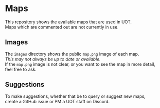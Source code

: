 # Maps
This repository shows the available maps that are used in UOT.
<br>Maps which are commented out are not currently in use.

## Images
The `images` directory shows the public `map.png` image of each map. 
<br>*This may not always be up to date or available.* 
<br>If the `map.png` image is not clear, or you want to see the map in more detail, feel free to ask.

## Suggestions
To make suggestions, whether that be to query or suggest new maps, create a GitHub issue or PM a UOT staff on Discord.